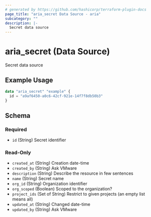 ```yaml
---
# generated by https://github.com/hashicorp/terraform-plugin-docs
page_title: "aria_secret Data Source - aria"
subcategory: ""
description: |-
  Secret data source
---
```


# aria_secret (Data Source)

Secret data source

## Example Usage

```terraform
data "aria_secret" "example" {
  id = "a9af6450-a0c6-42cf-921e-14f7f8db50b3"
}
```

<!-- schema generated by tfplugindocs -->
## Schema

### Required

- `id` (String) Secret identifier

### Read-Only

- `created_at` (String) Creation date-time
- `created_by` (String) Ask VMware
- `description` (String) Describe the resource in few sentences
- `name` (String) Secret name
- `org_id` (String) Organization identifier
- `org_scoped` (Boolean) Scoped to the organization?
- `project_ids` (Set of String) Restrict to given projects (an empty list means all)
- `updated_at` (String) Changed date-time
- `updated_by` (String) Ask VMware
